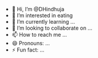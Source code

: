 - 👋 Hi, I’m @DHindhuja
- 👀 I’m interested in eating
- 🌱 I’m currently learning ...
- 💞️ I’m looking to collaborate on ...
- 📫 How to reach me ...
- 😄 Pronouns: ...
- ⚡ Fun fact: ...

<!---
DHindhuja/DHindhuja is a ✨ special ✨ repository because its `README.md` (this file) appears on your GitHub profile.
You can click the Preview link to take a look at your changes.
--->
